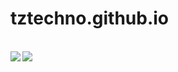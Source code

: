 # tztechno.github.io

<br/>
  
<a href="https://github.com/anuraghazra/github-readme-stats">
  <img align="left" src="https://github-readme-stats.vercel.app/api?username=tztechno&theme=gotham&show_icons=true&hide_border=true" />
</a>

<a href="https://github.com/anuraghazra/github-readme-stats">
  <img align="left" src="https://github-readme-stats.vercel.app/api/top-langs/?username=tztechno&theme=gotham&hide_border=true" />
</a>

<br/>

